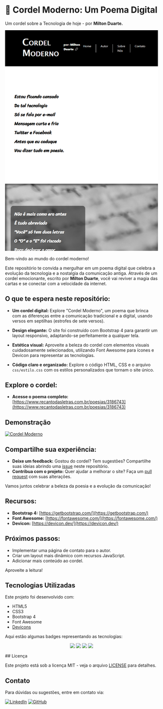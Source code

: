 # 🎤 Cordel Moderno: Um Poema Digital

Um cordel sobre a Tecnologia de hoje - por **Milton Duarte.**

![Cordel Moderno](imagens/iPad-Air-5-820x1180.png)

Bem-vindo ao mundo do cordel moderno!

Este repositório te convida a mergulhar em um poema digital que celebra a evolução da tecnologia e a nostalgia da comunicação antiga. Através de um cordel emocionante, escrito por **Milton Duarte**, você vai reviver a magia das cartas e se conectar com a velocidade da internet.

## O que te espera neste repositório:

*   **Um cordel digital:** Explore "Cordel Moderno", um poema que brinca com as diferenças entre a comunicação tradicional e a digital, usando versos em septilhas (estrofes de sete versos).

*   **Design elegante:** O site foi construído com Bootstrap 4 para garantir um layout responsivo, adaptando-se perfeitamente a qualquer tela.

*   **Estética visual:** Aproveite a beleza do cordel com elementos visuais cuidadosamente selecionados, utilizando Font Awesome para ícones e Devicon para representar as tecnologias.

*   **Código claro e organizado:** Explore o código HTML, CSS e o arquivo `css/estilo.css` com os estilos personalizados que tornam o site único.

## Explore o cordel:

*   **Acesse o poema completo:** [https://www.recantodasletras.com.br/poesias/3186743](https://www.recantodasletras.com.br/poesias/3186743)

## Demonstração

<a href="https://domisnnet.github.io/cordel-moderno/">
  <img src="src/imagens/botão.webp" width="35px" height="35px" alt="Cordel Moderno">
</a>

## Compartilhe sua experiência:

*   **Deixe um feedback:** Gostou do cordel? Tem sugestões? Compartilhe suas ideias abrindo uma [issue](https://github.com/Domisnnet/cordel-moderno/issues) neste repositório.
*   **Contribua com o projeto:** Quer ajudar a melhorar o site? Faça um [pull request](https://github.com/Domisnnet/cordel-moderno/pulls) com suas alterações.

Vamos juntos celebrar a beleza da poesia e a evolução da comunicação!

## Recursos:

*   **Bootstrap 4:** [https://getbootstrap.com/](https://getbootstrap.com/)
*   **Font Awesome:** [https://fontawesome.com/](https://fontawesome.com/)
*   **Devicon:** [https://devicon.dev/](https://devicon.dev/)

## Próximos passos:

*   Implementar uma página de contato para o autor.
*   Criar um layout mais dinâmico com recursos JavaScript.
*   Adicionar mais conteúdo ao cordel.

Aproveite a leitura!

## Tecnologias Utilizadas

Este projeto foi desenvolvido com:

- HTML5
- CSS3
- Bootstrap 4
- Font Awesome
- [Devicons](https://devicons.dev/)

Aqui estão algumas badges representando as tecnologias:

<p align="center">
    <img src="https://img.shields.io/badge/HTML5-E34F26?style=flat-square&logo=html5&logoColor=white">
    <img src="https://img.shields.io/badge/CSS3-1572B6?style=flat-square&logo=css3&logoColor=white">
    <img src="https://img.shields.io/badge/Bootstrap-563D7C?style=flat-square&logo=bootstrap&logoColor=white">
    <img src="https://img.shields.io/badge/Font%20Awesome-228AE6?style=flat-square&logo=font-awesome&logoColor=white">
</p>
## Licença

Este projeto está sob a licença MIT - veja o arquivo [LICENSE](LICENSE) para detalhes.

## Contato

Para dúvidas ou sugestões, entre em contato via:

[![LinkedIn](https://img.shields.io/badge/LinkedIn-blue?style=flat-square&logo=linkedin&logoColor=white)](https://www.linkedin.com/in/dominique-marcelino-gon%C3%A7alves-09b871331/)
[![GitHub](https://img.shields.io/badge/GitHub-black?style=flat-square&logo=github&logoColor=white)](https://github.com/Domisnnet)